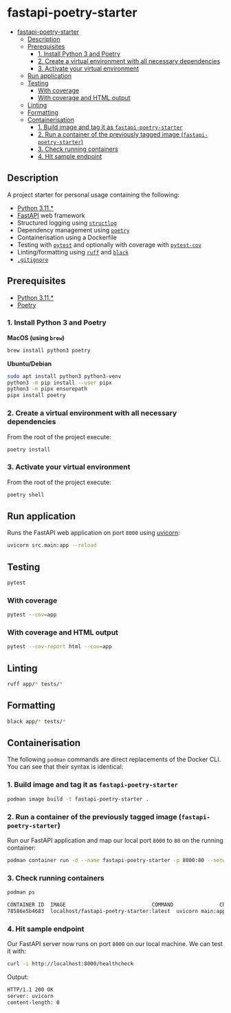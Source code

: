 # fastapi-poetry-starter

<!-- TOC -->
* [fastapi-poetry-starter](#fastapi-poetry-starter)
  * [Description](#description)
  * [Prerequisites](#prerequisites)
    * [1. Install Python 3 and Poetry](#1-install-python-3-and-poetry)
    * [2. Create a virtual environment with all necessary dependencies](#2-create-a-virtual-environment-with-all-necessary-dependencies)
    * [3. Activate your virtual environment](#3-activate-your-virtual-environment)
  * [Run application](#run-application)
  * [Testing](#testing)
    * [With coverage](#with-coverage)
    * [With coverage and HTML output](#with-coverage-and-html-output)
  * [Linting](#linting)
  * [Formatting](#formatting)
  * [Containerisation](#containerisation)
    * [1. Build image and tag it as `fastapi-poetry-starter`](#1-build-image-and-tag-it-as-fastapi-poetry-starter)
    * [2. Run a container of the previously tagged image (`fastapi-poetry-starter`)](#2-run-a-container-of-the-previously-tagged-image-fastapi-poetry-starter)
    * [3. Check running containers](#3-check-running-containers)
    * [4. Hit sample endpoint](#4-hit-sample-endpoint)
<!-- TOC -->

## Description

A project starter for personal usage containing the following:

- [Python 3.11.\*](https://www.python.org/)
- [FastAPI](https://fastapi.tiangolo.com/) web framework
- Structured logging using [`structlog`](https://www.structlog.org/)
- Dependency management using [`poetry`](https://python-poetry.org/)
- Containerisation using a Dockerfile
- Testing with [`pytest`](https://docs.pytest.org/) and optionally with coverage with [`pytest-cov`](https://pytest-cov.readthedocs.io/)
- Linting/formatting using [`ruff`](https://beta.ruff.rs/docs/) and [`black`](https://black.readthedocs.io/)
- [`.gitignore`](https://github.com/github/gitignore/blob/main/Python.gitignore)

## Prerequisites

- [Python 3.11.\*](https://www.python.org/downloads/)
- [Poetry](https://python-poetry.org/)

### 1. Install Python 3 and Poetry

**MacOS (using `brew`)**

```bash
brew install python3 poetry
```

**Ubuntu/Debian**

```bash
sudo apt install python3 python3-venv
python3 -m pip install --user pipx
python3 -m pipx ensurepath
pipx install poetry
```

### 2. Create a virtual environment with all necessary dependencies

From the root of the project execute:

```bash
poetry install
```

### 3. Activate your virtual environment

From the root of the project execute:

```bash
poetry shell
```

## Run application

Runs the FastAPI web application on port `8000` using [uvicorn](https://www.uvicorn.org/):

```bash
uvicorn src.main:app --reload
```

## Testing

```bash
pytest
```

### With coverage

```bash
pytest --cov=app
```

### With coverage and HTML output

```bash
pytest --cov-report html --cov=app
```

## Linting

```bash
ruff app/* tests/*
```

## Formatting

```bash
black app/* tests/*
```

## Containerisation

The following `podman` commands are direct replacements of the Docker CLI. You can see that their syntax is identical:

### 1. Build image and tag it as `fastapi-poetry-starter`

```bash
podman image build -t fastapi-poetry-starter .
```

### 2. Run a container of the previously tagged image (`fastapi-poetry-starter`)

Run our FastAPI application and map our local port `8000` to `80` on the running container:

```bash
podman container run -d --name fastapi-poetry-starter -p 8000:80 --network bridge fastapi-poetry-starter
```

### 3. Check running containers

```bash
podman ps
```

```bash
CONTAINER ID  IMAGE                            COMMAND               CREATED         STATUS             PORTS                 NAMES
78586e5b4683  localhost/fastapi-poetry-starter:latest  uvicorn main:app ...  13 minutes ago  Up 5 minutes ago  0.0.0.0:8000->80/tcp  nifty_roentgen
```

### 4. Hit sample endpoint

Our FastAPI server now runs on port `8000` on our local machine. We can test it with:

```bash
curl -i http://localhost:8000/healthcheck
```

Output:

```bash
HTTP/1.1 200 OK
server: uvicorn
content-length: 0
```
